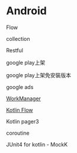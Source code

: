 # Android

Flow

collection

Restful

google play上架

google play上架免安裝版本

google ads

[WorkManager](https://developer.android.com/topic/libraries/architecture/workmanager?hl=zh-cn)

[Kotlin Flow](https://developer.android.com/kotlin/flow?hl=zh-cn)

Kotlin pager3

coroutine

JUnit4 for kotlin - MockK

